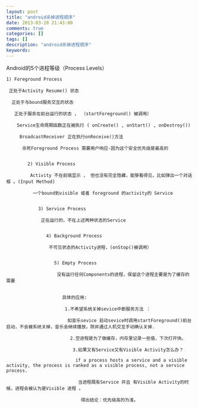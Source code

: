 ```yaml
---
layout: post
title: "android杀掉进程顺序"
date: 2013-03-28 21:43:00 
comments: true
categories: []
tags: []
description: "android杀掉进程顺序"
keywords: 
---
```



 
  
   Android的5个进程等级（Process Levels）
   
    1) Foreground Process
    
     正处于Activity Resume() 状态
     
      正处于与bound服务交互的状态
      
       正处于服务在前台运行的状态 ， （startForeground() 被调用）
       
        Service生命周期函数正在被执行 ( onCreate() , onStart() , onDestroy())
        
         BroadcastReceiver 正在执行onReceive()方法
         
          杀死Foreground Process 需要用户响应-因为这个安全优先级是最高的
          
           
            2) Visible Process
            
             Activity 不在前端显示 ， 但也没有完全隐藏，能够看得见，比如弹出一个对话框 。(Input Method)
             
              一个bound到visible 或者 foreground 的activity的 Service
              
               
                3) Service Process
                
                 正在运行的，不在上述两种状态的Service
                 
                  
                   4) Background Process
                   
                    不可见状态的Activity进程，(onStop()被调用）
                    
                     
                      5) Empty Process
                      
                       没有运行任何Components的进程，保留这个进程主要是为了缓存的需要
                       
                        
                         具体的应用:
                         
                          1.不希望系统关掉sevice中断服务方法 ：
                          
                           如音乐sevice 启动sevice时调用startForeground()前台启动，不会被系统关掉，音乐会继续播放，除非通过人机交互手动确认关掉.
                           
                            2.空进程是为了做缓存，内存里记录一些值，下次打开快。
                            
                             3.如果又有Service又有Visible Activity怎么办？
                             
                              if a process hosts a service and a visible activity, the process is ranked as a visible process, not a service process.
                              
                               当进程既有Service 并且 有Visible Activity的时候，进程会被认为是Visible 进程 。
                               
                                得出结论：优先级高的为准。
                               
                              
                             
                            
                           
                          
                         
                        
                       
                      
                     
                    
                   
                  
                 
                
               
              
             
            
           
          
         
        
       
      
     
    
   
  
  
  
 


